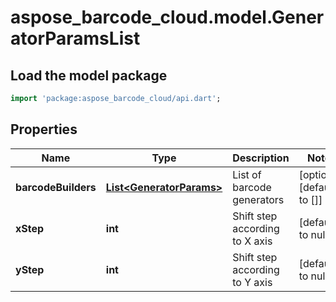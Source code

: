 # aspose_barcode_cloud.model.GeneratorParamsList

## Load the model package
```dart
import 'package:aspose_barcode_cloud/api.dart';
```

## Properties
Name | Type | Description | Notes
---- | ---- | ----------- | -----
**barcodeBuilders** | [**List&lt;GeneratorParams&gt;**](GeneratorParams.md) | List of barcode generators | [optional] [default to []]
**xStep** | **int** | Shift step according to X axis | [default to null]
**yStep** | **int** | Shift step according to Y axis | [default to null]

